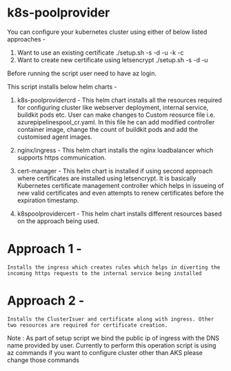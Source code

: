 # k8s-poolprovider

You can configure your kubernetes cluster using either of below listed approaches - 
1. Want to use an existing certificate 
   ./setup.sh -s <sharedsecret> -d <dnsname> -u <useletsencrypt> -k <keypath> -c <certificate path>
2. Want to create new certificate using letsencrypt
   ./setup.sh -s <sharedsecret> -d <dnsname> -u <useletsencrypt>

Before running the script user need to have az login.

This script installs below helm charts - 
1. k8s-poolprovidercrd - This helm chart installs all the resources required for configuring cluster like webserver deployment, internal service, buildkit pods etc.
  User can make changes to Custom reosurce file i.e. azurepipelinespool_cr.yaml. In this file he can add modified controller container image, change the count of buildkit pods and add the customised agent images.

2. nginx/ingress - This helm chart installs the nginx loadbalancer which supports https communication.

3. cert-manager - This helm chart is installed if using second approach where certificates are installed using letsencrypt. It is basically Kubernetes certificate management controller which helps in issueing of new valid certificates and even attempts to renew certificates before the expiration timestamp.

4. k8spoolprovidercert -  This helm chart installs different resources based on the approach being used.
  # Approach 1 - 
    Installs the ingress which creates rules which helps in diverting the incoming https requests to the internal service being installed
  # Approach 2 -
    Installs the ClusterIsuer and certificate along with ingress. Other two resources are required for certificate creation.
  
Note : As part of setup script we bind the public ip of ingress with the DNS name provided by user. Currently to perform this operation script is using az commands if you want to configure cluster other than AKS please change those commands
